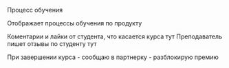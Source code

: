 Процесс обучения

Отображает процессы обучения по продукту

Коментарии и лайки от студента, что касается курса тут
Преподаватель пишет отзывы по студенту тут

При завершении курса - сообщаю в партнерку - разблокирую премию